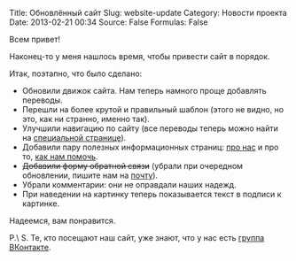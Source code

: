 Title: Обновлённый сайт
Slug: website-update
Category: Новости проекта
Date: 2013-02-21 00:34
Source: False
Formulas: False

Всем привет!

Наконец-то у меня нашлось время, чтобы привести сайт в порядок.

Итак, поэтапно, что было сделано:

 * Обновили движок сайта. Нам теперь намного проще добавлять переводы.
 * Перешли на более крутой и правильный шаблон (этого не видно, но это, как ни странно, именно так).
 * Улучшили навигацию по сайту (все переводы теперь можно найти на [специальной странице][1]).
 * Добавили пару полезных информационных страниц: [про нас][2] и про то, [как нам помочь][3].
 * <span style="text-decoration: line-through;">Добавили форму обратной связи</span> (убрали при очередном обновлении, пишите нам на [почту][4]).
 * Убрали комментарии: они не оправдали наших надежд.
 * При наведении на картинку теперь показывается текст в подписи к картинке.

Надеемся, вам понравится.

P.\ S. Те, кто посещают наш сайт, уже знают, что у нас есть [группа ВКонтакте][5].

[1]: /translations/

[2]: /about/

[3]: /help/

[4]: mailto:contact@chtoes.li

[5]: http://vk.com/whatifrussian
